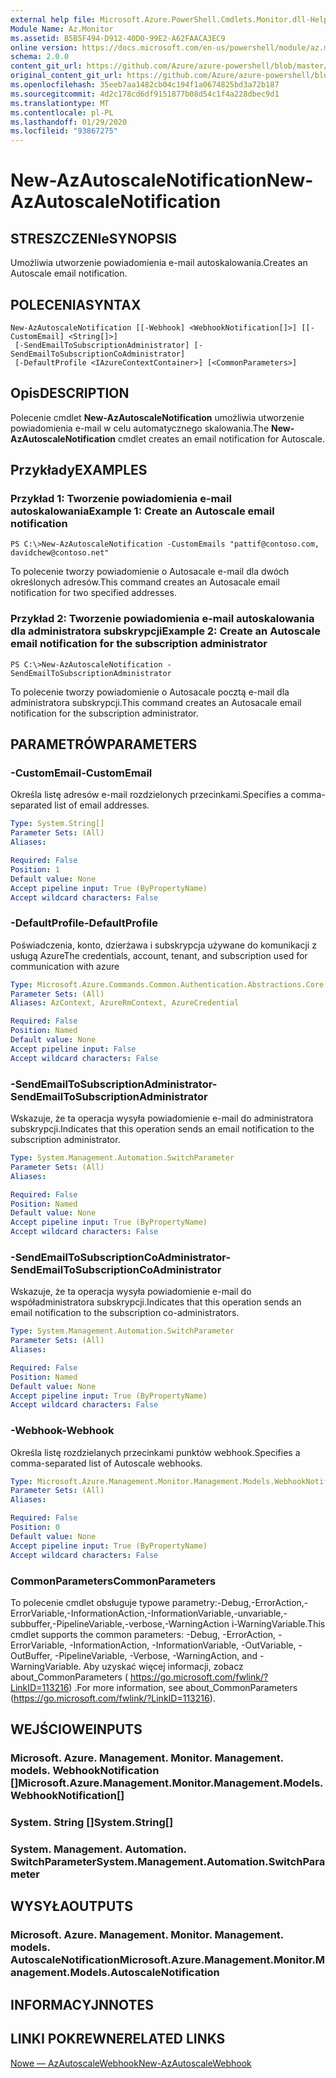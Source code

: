 ```yaml
---
external help file: Microsoft.Azure.PowerShell.Cmdlets.Monitor.dll-Help.xml
Module Name: Az.Monitor
ms.assetid: B5B5F494-D912-40D0-99E2-A62FAACA3EC9
online version: https://docs.microsoft.com/en-us/powershell/module/az.monitor/new-azautoscalenotification
schema: 2.0.0
content_git_url: https://github.com/Azure/azure-powershell/blob/master/src/Monitor/Monitor/help/New-AzAutoscaleNotification.md
original_content_git_url: https://github.com/Azure/azure-powershell/blob/master/src/Monitor/Monitor/help/New-AzAutoscaleNotification.md
ms.openlocfilehash: 35eeb7aa1482cb04c194f1a0674825bd3a72b187
ms.sourcegitcommit: 4d2c178cd6df9151877b08d54c1f4a228dbec9d1
ms.translationtype: MT
ms.contentlocale: pl-PL
ms.lasthandoff: 01/29/2020
ms.locfileid: "93867275"
---
```

# <span data-ttu-id="016e3-101">New-AzAutoscaleNotification</span><span class="sxs-lookup"><span data-stu-id="016e3-101">New-AzAutoscaleNotification</span></span>

## <span data-ttu-id="016e3-102">STRESZCZENIe</span><span class="sxs-lookup"><span data-stu-id="016e3-102">SYNOPSIS</span></span>
<span data-ttu-id="016e3-103">Umożliwia utworzenie powiadomienia e-mail autoskalowania.</span><span class="sxs-lookup"><span data-stu-id="016e3-103">Creates an Autoscale email notification.</span></span>

## <span data-ttu-id="016e3-104">POLECENIA</span><span class="sxs-lookup"><span data-stu-id="016e3-104">SYNTAX</span></span>

```
New-AzAutoscaleNotification [[-Webhook] <WebhookNotification[]>] [[-CustomEmail] <String[]>]
 [-SendEmailToSubscriptionAdministrator] [-SendEmailToSubscriptionCoAdministrator]
 [-DefaultProfile <IAzureContextContainer>] [<CommonParameters>]
```

## <span data-ttu-id="016e3-105">Opis</span><span class="sxs-lookup"><span data-stu-id="016e3-105">DESCRIPTION</span></span>
<span data-ttu-id="016e3-106">Polecenie cmdlet **New-AzAutoscaleNotification** umożliwia utworzenie powiadomienia e-mail w celu automatycznego skalowania.</span><span class="sxs-lookup"><span data-stu-id="016e3-106">The **New-AzAutoscaleNotification** cmdlet creates an email notification for Autoscale.</span></span>

## <span data-ttu-id="016e3-107">Przykłady</span><span class="sxs-lookup"><span data-stu-id="016e3-107">EXAMPLES</span></span>

### <span data-ttu-id="016e3-108">Przykład 1: Tworzenie powiadomienia e-mail autoskalowania</span><span class="sxs-lookup"><span data-stu-id="016e3-108">Example 1: Create an Autoscale email notification</span></span>
```
PS C:\>New-AzAutoscaleNotification -CustomEmails "pattif@contoso.com, davidchew@contoso.net"
```

<span data-ttu-id="016e3-109">To polecenie tworzy powiadomienie o Autosacale e-mail dla dwóch określonych adresów.</span><span class="sxs-lookup"><span data-stu-id="016e3-109">This command creates an Autosacale email notification for two specified addresses.</span></span>

### <span data-ttu-id="016e3-110">Przykład 2: Tworzenie powiadomienia e-mail autoskalowania dla administratora subskrypcji</span><span class="sxs-lookup"><span data-stu-id="016e3-110">Example 2: Create an Autoscale email notification for the subscription administrator</span></span>
```
PS C:\>New-AzAutoscaleNotification -SendEmailToSubscriptionAdministrator
```

<span data-ttu-id="016e3-111">To polecenie tworzy powiadomienie o Autosacale pocztą e-mail dla administratora subskrypcji.</span><span class="sxs-lookup"><span data-stu-id="016e3-111">This command creates an Autosacale email notification for the subscription administrator.</span></span>

## <span data-ttu-id="016e3-112">PARAMETRÓW</span><span class="sxs-lookup"><span data-stu-id="016e3-112">PARAMETERS</span></span>

### <span data-ttu-id="016e3-113">-CustomEmail</span><span class="sxs-lookup"><span data-stu-id="016e3-113">-CustomEmail</span></span>
<span data-ttu-id="016e3-114">Określa listę adresów e-mail rozdzielonych przecinkami.</span><span class="sxs-lookup"><span data-stu-id="016e3-114">Specifies a comma-separated list of email addresses.</span></span>

```yaml
Type: System.String[]
Parameter Sets: (All)
Aliases:

Required: False
Position: 1
Default value: None
Accept pipeline input: True (ByPropertyName)
Accept wildcard characters: False
```

### <span data-ttu-id="016e3-115">-DefaultProfile</span><span class="sxs-lookup"><span data-stu-id="016e3-115">-DefaultProfile</span></span>
<span data-ttu-id="016e3-116">Poświadczenia, konto, dzierżawa i subskrypcja używane do komunikacji z usługą Azure</span><span class="sxs-lookup"><span data-stu-id="016e3-116">The credentials, account, tenant, and subscription used for communication with azure</span></span>

```yaml
Type: Microsoft.Azure.Commands.Common.Authentication.Abstractions.Core.IAzureContextContainer
Parameter Sets: (All)
Aliases: AzContext, AzureRmContext, AzureCredential

Required: False
Position: Named
Default value: None
Accept pipeline input: False
Accept wildcard characters: False
```

### <span data-ttu-id="016e3-117">-SendEmailToSubscriptionAdministrator</span><span class="sxs-lookup"><span data-stu-id="016e3-117">-SendEmailToSubscriptionAdministrator</span></span>
<span data-ttu-id="016e3-118">Wskazuje, że ta operacja wysyła powiadomienie e-mail do administratora subskrypcji.</span><span class="sxs-lookup"><span data-stu-id="016e3-118">Indicates that this operation sends an email notification to the subscription administrator.</span></span>

```yaml
Type: System.Management.Automation.SwitchParameter
Parameter Sets: (All)
Aliases:

Required: False
Position: Named
Default value: None
Accept pipeline input: True (ByPropertyName)
Accept wildcard characters: False
```

### <span data-ttu-id="016e3-119">-SendEmailToSubscriptionCoAdministrator</span><span class="sxs-lookup"><span data-stu-id="016e3-119">-SendEmailToSubscriptionCoAdministrator</span></span>
<span data-ttu-id="016e3-120">Wskazuje, że ta operacja wysyła powiadomienie e-mail do współadministratora subskrypcji.</span><span class="sxs-lookup"><span data-stu-id="016e3-120">Indicates that this operation sends an email notification to the subscription co-administrators.</span></span>

```yaml
Type: System.Management.Automation.SwitchParameter
Parameter Sets: (All)
Aliases:

Required: False
Position: Named
Default value: None
Accept pipeline input: True (ByPropertyName)
Accept wildcard characters: False
```

### <span data-ttu-id="016e3-121">-Webhook</span><span class="sxs-lookup"><span data-stu-id="016e3-121">-Webhook</span></span>
<span data-ttu-id="016e3-122">Określa listę rozdzielanych przecinkami punktów webhook.</span><span class="sxs-lookup"><span data-stu-id="016e3-122">Specifies a comma-separated list of Autoscale webhooks.</span></span>

```yaml
Type: Microsoft.Azure.Management.Monitor.Management.Models.WebhookNotification[]
Parameter Sets: (All)
Aliases:

Required: False
Position: 0
Default value: None
Accept pipeline input: True (ByPropertyName)
Accept wildcard characters: False
```

### <span data-ttu-id="016e3-123">CommonParameters</span><span class="sxs-lookup"><span data-stu-id="016e3-123">CommonParameters</span></span>
<span data-ttu-id="016e3-124">To polecenie cmdlet obsługuje typowe parametry:-Debug,-ErrorAction,-ErrorVariable,-InformationAction,-InformationVariable,-unvariable,-subbuffer,-PipelineVariable,-verbose,-WarningAction i-WarningVariable.</span><span class="sxs-lookup"><span data-stu-id="016e3-124">This cmdlet supports the common parameters: -Debug, -ErrorAction, -ErrorVariable, -InformationAction, -InformationVariable, -OutVariable, -OutBuffer, -PipelineVariable, -Verbose, -WarningAction, and -WarningVariable.</span></span> <span data-ttu-id="016e3-125">Aby uzyskać więcej informacji, zobacz about_CommonParameters ( https://go.microsoft.com/fwlink/?LinkID=113216) .</span><span class="sxs-lookup"><span data-stu-id="016e3-125">For more information, see about_CommonParameters (https://go.microsoft.com/fwlink/?LinkID=113216).</span></span>

## <span data-ttu-id="016e3-126">WEJŚCIOWE</span><span class="sxs-lookup"><span data-stu-id="016e3-126">INPUTS</span></span>

### <span data-ttu-id="016e3-127">Microsoft. Azure. Management. Monitor. Management. models. WebhookNotification []</span><span class="sxs-lookup"><span data-stu-id="016e3-127">Microsoft.Azure.Management.Monitor.Management.Models.WebhookNotification[]</span></span>

### <span data-ttu-id="016e3-128">System. String []</span><span class="sxs-lookup"><span data-stu-id="016e3-128">System.String[]</span></span>

### <span data-ttu-id="016e3-129">System. Management. Automation. SwitchParameter</span><span class="sxs-lookup"><span data-stu-id="016e3-129">System.Management.Automation.SwitchParameter</span></span>

## <span data-ttu-id="016e3-130">WYSYŁA</span><span class="sxs-lookup"><span data-stu-id="016e3-130">OUTPUTS</span></span>

### <span data-ttu-id="016e3-131">Microsoft. Azure. Management. Monitor. Management. models. AutoscaleNotification</span><span class="sxs-lookup"><span data-stu-id="016e3-131">Microsoft.Azure.Management.Monitor.Management.Models.AutoscaleNotification</span></span>

## <span data-ttu-id="016e3-132">INFORMACYJN</span><span class="sxs-lookup"><span data-stu-id="016e3-132">NOTES</span></span>

## <span data-ttu-id="016e3-133">LINKI POKREWNE</span><span class="sxs-lookup"><span data-stu-id="016e3-133">RELATED LINKS</span></span>

[<span data-ttu-id="016e3-134">Nowe — AzAutoscaleWebhook</span><span class="sxs-lookup"><span data-stu-id="016e3-134">New-AzAutoscaleWebhook</span></span>](./New-AzAutoscaleWebhook.md)


